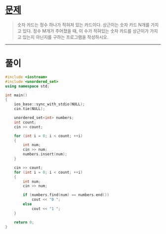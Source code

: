 # [문제](https://www.acmicpc.net/problem/10815 "#10815번")
  
> 숫자 카드는 정수 하나가 적혀져 있는 카드이다. 상근이는 숫자 카드 N개를 가지고 있다. 정수 M개가 주어졌을 때, 이 수가 적혀있는 숫자 카드를 상근이가 가지고 있는지 아닌지를 구하는 프로그램을 작성하시오.
<hr/>

# 풀이

```cpp
#include <iostream>
#include <unordered_set>
using namespace std;

int main()
{
	ios_base::sync_with_stdio(NULL);
	cin.tie(NULL);

	unordered_set<int> numbers;
	int count;
	cin >> count;

	for (int i = 0; i < count; ++i)
	{
		int num;
		cin >> num;
		numbers.insert(num);
	}

	cin >> count;
	for (int i = 0; i < count; ++i)
	{
		int num;
		cin >> num;

		if (numbers.find(num) == numbers.end())
			cout << "0 ";
		else
			cout << "1 ";
	}

	return 0;
}
```

